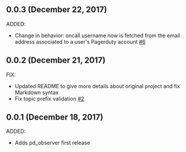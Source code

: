 ## 0.0.3 (December 22, 2017)

ADDED:
  * Change in behavior: oncall username now is fetched from the email address associated to a user's Pagerduty account [#6](https://github.com/rhoml/pd_observer/pull/6)
  
## 0.0.2 (December 21, 2017)

FIX:
  * Updated README to give more details about original project and fix Markdown syntax
  * Fix topic prefix validation [#2](https://github.com/rhoml/pd_observer/pull/2)

## 0.0.1 (December 18, 2017)

ADDED:
  * Adds pd_observer first release
